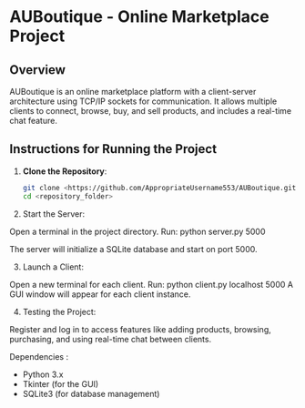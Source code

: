 # AUBoutique - Online Marketplace Project

## Overview
AUBoutique is an online marketplace platform with a client-server architecture using TCP/IP sockets for communication. It allows multiple clients to connect, browse, buy, and sell products, and includes a real-time chat feature.

## Instructions for Running the Project

1. **Clone the Repository**:
   ```bash
   git clone <https://github.com/AppropriateUsername553/AUBoutique.git>
   cd <repository_folder>
   
2. Start the Server:

Open a terminal in the project directory.
Run:
python server.py 5000

The server will initialize a SQLite database and start on port 5000.

3. Launch a Client:

Open a new terminal for each client.
Run:
python client.py localhost 5000
A GUI window will appear for each client instance.

4. Testing the Project:

Register and log in to access features like adding products, browsing, purchasing, and using real-time chat between clients.

Dependencies :
- Python 3.x
- Tkinter (for the GUI)
- SQLite3 (for database management)

